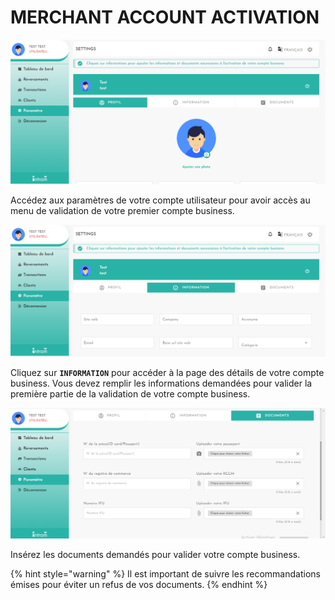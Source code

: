 # MERCHANT ACCOUNT ACTIVATION

![Param&#xE8;tre du compte utilisateur](../.gitbook/assets/screencapture-localhost-4004-settings-2021-02-02-16_26_30.png)

Accédez aux paramètres de votre compte utilisateur pour avoir accès au menu de validation de votre premier compte business.

![Param&#xE8;tre de compte utilisateur. 1 &#xE8;re &#xE9;tape pour la validation de votre compte business](../.gitbook/assets/screencapture-localhost-4004-settings-2021-02-02-16_36_28.png)

Cliquez sur **`INFORMATION`** pour accéder à la page des détails de votre compte business. Vous devez remplir les informations demandées pour valider la première partie de la validation de votre compte business.

![Param&#xE8;tre de compte utilisateur : Insertion des informations de v&#xE9;rification de votre entreprise.](../.gitbook/assets/capture-decran-66-.png)

Insérez les documents demandés pour valider votre compte business. 

{% hint style="warning" %}
Il est important de suivre les recommandations émises pour éviter un refus de vos documents. 
{% endhint %}

